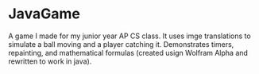 # JavaGame

A game I made for my junior year AP CS class. It uses imge translations to simulate a ball moving and a player catching it. Demonstrates timers, repainting, and mathematical formulas (created usign Wolfram Alpha and rewritten to work in java).
